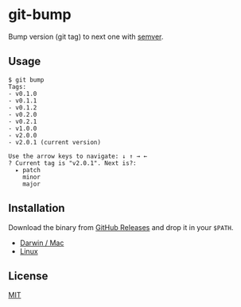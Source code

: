 git-bump
========

Bump version (git tag) to next one with [semver](https://semver.org/).

## Usage

```console
$ git bump
Tags:
- v0.1.0
- v0.1.1
- v0.1.2
- v0.2.0
- v0.2.1
- v1.0.0
- v2.0.0
- v2.0.1 (current version)

Use the arrow keys to navigate: ↓ ↑ → ←
? Current tag is "v2.0.1". Next is?:
  ▸ patch
    minor
    major
```

## Installation

Download the binary from [GitHub Releases][release] and drop it in your `$PATH`.

- [Darwin / Mac][release]
- [Linux][release]

## License

[MIT][license]

[release]: https://github.com/b4b4r07/git-bump/releases/latest
[license]: https://b4b4r07.mit-license.org
